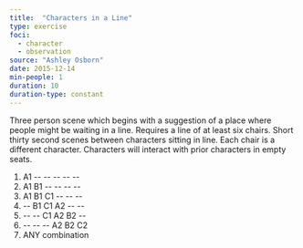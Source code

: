 ```yaml
---
title:  "Characters in a Line"
type: exercise
foci:
  - character
  - observation
source: "Ashley Osborn"
date: 2015-12-14
min-people: 1
duration: 10
duration-type: constant
---
```

Three person scene which begins with a suggestion of a place where people might be waiting in a line.
Requires a line of at least six chairs.
Short thirty second scenes between characters sitting in line.
Each chair is a different character.
Characters will interact with prior characters in empty seats.

1. A1 -- -- -- -- --
2. A1 B1 -- -- -- --
3. A1 B1 C1 -- -- --
4. -- B1 C1 A2 -- --
5. -- -- C1 A2 B2 --
6. -- -- -- A2 B2 C2
7. ANY combination
